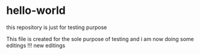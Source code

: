 # hello-world
this repository is just for testing purpose

This file is created for the sole purpose of testing and i am now doing some editings !!!
new editings
